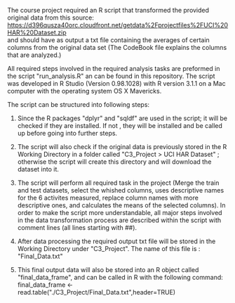 The course project required an R script that transformed the provided original data from this source:
https://d396qusza40orc.cloudfront.net/getdata%2Fprojectfiles%2FUCI%20HAR%20Dataset.zip  
and should have as output a txt file containing the averages of certain columns from the original data set (The CodeBook file explains the columns that are analyzed.)

All required steps involved in the required analysis tasks are preformed in the script "run_analysis.R" an can be found in this repository.
The script was developed in R Studio (Version 0.98.1028) with R version 3.1.1 on a Mac computer with the operating system OS X Mavericks.

The script can be structured into following steps:

1. Since the R packages "dplyr" and "sqldf" are used in the script; it will be checked if they are installed. If not , they will be installed and be called up before going into further steps.

2. The script will also check if the original data is previously stored in the R Working Directory in a folder called "C3_Project > UCI HAR Dataset" ; otherwise the script will create this directory and will download the dataset into it.

3. The script will perform all required task in the project (Merge the train and test datasets, select the whished columns, uses descriptive names for the 6 activites measured, replace column names with more descriptive ones, and calculates the means of the selected columns). In order to make the script more understandable, all major steps involved in the data transformation process are described within the script with comment lines (all lines starting with ##).

4. After data processing the required output txt file will be stored in the Working Directory under "C3_Project". The name of this file is : "Final_Data.txt"

5. This final output data will also be stored into an R object called "final_data_frame", and can be called in R with the following command:    final_data_frame <- read.table("./C3_Project/Final_Data.txt",header=TRUE) 

